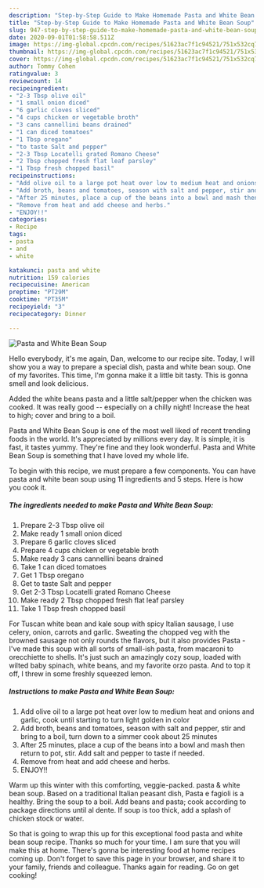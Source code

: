 ```yaml
---
description: "Step-by-Step Guide to Make Homemade Pasta and White Bean Soup"
title: "Step-by-Step Guide to Make Homemade Pasta and White Bean Soup"
slug: 947-step-by-step-guide-to-make-homemade-pasta-and-white-bean-soup
date: 2020-09-01T01:58:58.511Z
image: https://img-global.cpcdn.com/recipes/51623ac7f1c94521/751x532cq70/pasta-and-white-bean-soup-recipe-main-photo.jpg
thumbnail: https://img-global.cpcdn.com/recipes/51623ac7f1c94521/751x532cq70/pasta-and-white-bean-soup-recipe-main-photo.jpg
cover: https://img-global.cpcdn.com/recipes/51623ac7f1c94521/751x532cq70/pasta-and-white-bean-soup-recipe-main-photo.jpg
author: Tommy Cohen
ratingvalue: 3
reviewcount: 14
recipeingredient:
- "2-3 Tbsp olive oil"
- "1 small onion diced"
- "6 garlic cloves sliced"
- "4 cups chicken or vegetable broth"
- "3 cans cannellini beans drained"
- "1 can diced tomatoes"
- "1 Tbsp oregano"
- "to taste Salt and pepper"
- "2-3 Tbsp Locatelli grated Romano Cheese"
- "2 Tbsp chopped fresh flat leaf parsley"
- "1 Tbsp fresh chopped basil"
recipeinstructions:
- "Add olive oil to a large pot heat over low to medium heat and onions and garlic, cook until starting to turn light golden in color"
- "Add broth, beans and tomatoes, season with salt and pepper, stir and bring to a boil, turn down to a simmer cook about 25 minutes"
- "After 25 minutes, place a cup of the beans into a bowl and mash then return to pot, stir. Add salt and pepper to taste if needed."
- "Remove from heat and add cheese and herbs."
- "ENJOY!!"
categories:
- Recipe
tags:
- pasta
- and
- white

katakunci: pasta and white 
nutrition: 159 calories
recipecuisine: American
preptime: "PT29M"
cooktime: "PT35M"
recipeyield: "3"
recipecategory: Dinner

---
```



![Pasta and White Bean Soup](https://img-global.cpcdn.com/recipes/51623ac7f1c94521/751x532cq70/pasta-and-white-bean-soup-recipe-main-photo.jpg)

Hello everybody, it's me again, Dan, welcome to our recipe site. Today, I will show you a way to prepare a special dish, pasta and white bean soup. One of my favorites. This time, I'm gonna make it a little bit tasty. This is gonna smell and look delicious.

Added the white beans pasta and a little salt/pepper when the chicken was cooked. It was really good -- especially on a chilly night! Increase the heat to high; cover and bring to a boil.

Pasta and White Bean Soup is one of the most well liked of recent trending foods in the world. It's appreciated by millions every day. It is simple, it is fast, it tastes yummy. They're fine and they look wonderful. Pasta and White Bean Soup is something that I have loved my whole life.


To begin with this recipe, we must prepare a few components. You can have pasta and white bean soup using 11 ingredients and 5 steps. Here is how you cook it.

<!--inarticleads1-->

##### The ingredients needed to make Pasta and White Bean Soup:

1. Prepare 2-3 Tbsp olive oil
1. Make ready 1 small onion diced
1. Prepare 6 garlic cloves sliced
1. Prepare 4 cups chicken or vegetable broth
1. Make ready 3 cans cannellini beans drained
1. Take 1 can diced tomatoes
1. Get 1 Tbsp oregano
1. Get to taste Salt and pepper
1. Get 2-3 Tbsp Locatelli grated Romano Cheese
1. Make ready 2 Tbsp chopped fresh flat leaf parsley
1. Take 1 Tbsp fresh chopped basil


For Tuscan white bean and kale soup with spicy Italian sausage, I use celery, onion, carrots and garlic. Sweating the chopped veg with the browned sausage not only rounds the flavors, but it also provides Pasta - I&#39;ve made this soup with all sorts of small-ish pasta, from macaroni to orecchiette to shells. It&#39;s just such an amazingly cozy soup, loaded with wilted baby spinach, white beans, and my favorite orzo pasta. And to top it off, I threw in some freshly squeezed lemon. 

<!--inarticleads2-->

##### Instructions to make Pasta and White Bean Soup:

1. Add olive oil to a large pot heat over low to medium heat and onions and garlic, cook until starting to turn light golden in color
1. Add broth, beans and tomatoes, season with salt and pepper, stir and bring to a boil, turn down to a simmer cook about 25 minutes
1. After 25 minutes, place a cup of the beans into a bowl and mash then return to pot, stir. Add salt and pepper to taste if needed.
1. Remove from heat and add cheese and herbs.
1. ENJOY!!


Warm up this winter with this comforting, veggie-packed. pasta &amp; white bean soup. Based on a traditional Italian peasant dish, Pasta e fagioli is a healthy. Bring the soup to a boil. Add beans and pasta; cook according to package directions until al dente. If soup is too thick, add a splash of chicken stock or water. 

So that is going to wrap this up for this exceptional food pasta and white bean soup recipe. Thanks so much for your time. I am sure that you will make this at home. There's gonna be interesting food at home recipes coming up. Don't forget to save this page in your browser, and share it to your family, friends and colleague. Thanks again for reading. Go on get cooking!
